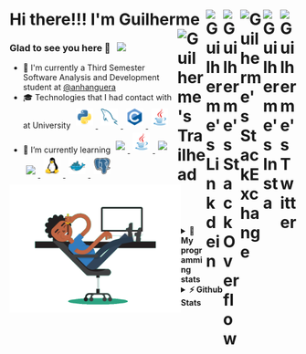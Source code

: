 <div align='left'><h1> Hi there!!! I'm Guilherme
<a href="https://twitter.com/iamgrodrigues" target="_blank" rel="nofollow">
    <img align="right" alt="Guilherme's Twitter" width="30px" src="https://www.vectorlogo.zone/logos/twitter/twitter-icon.svg" />
</a>
<a href="https://www.instagram.com/iamgrodrigues" target="_blank" rel="nofollow">
    <img align="right" alt="Guilherme's Insta" width="30px" src="https://www.vectorlogo.zone/logos/instagram/instagram-icon.svg" />
</a>
<a href="https://salesforce.stackexchange.com/users/93793/iamgrodrigues" target="_blank" rel="nofollow">
    <img align="right" alt="Guilherme's StackExchange" width="40px" src="https://cdn.sstatic.net/Sites/salesforce/Img/apple-touch-icon@2.png?v=2b5099539758" />
</a>
<a href="https://stackoverflow.com/users/14347023/iamgrodrigues" target="_blank" rel="nofollow">
    <img align="right" alt="Guilherme's StackOverflow" width="30px" src="https://www.vectorlogo.zone/logos/stackoverflow/stackoverflow-icon.svg" />
</a>
<a href="https://www.linkedin.com/in/iamgrodrigues" target="_blank" rel="nofollow">
    <img align="right" alt="Guilherme's Linkdein" width="30px" src="https://www.vectorlogo.zone/logos/linkedin/linkedin-icon.svg" />
</a>
<a href="https://trailblazer.me/id/iamgrodrigues" target="_blank" rel="nofollow">
    <img align="right" alt="Guilherme's Trailhead" width="50px" src="https://trailhead.salesforce.com/assets/trailhead-logo-5d3354441b4d8b97f21075b65e2aea266780d45943bbb36796ac25dc7cf4adc9.svg" />
</a>
</h1>
</div>

<img src='https://github.com/iamgrodrigues/iamgrodrigues/blob/master/Assets/dev.gif' width="300px" align='left'>

### Glad to see you here 👋 &nbsp; ![](https://visitor-badge.glitch.me/badge?page_id=iamgrodrigues.iamgrodrigues&style=flat-square&color=0088cc)
- :school: I'm currently a Third Semester Software Analysis and Development student at <a href="https://www.anhanguera.com/">@anhanguera </a>
- 🎓 Technologies that I had contact with at University
	<a href="https://www.python.org/" target="_blank" rel="nofollow">
	   <img width="30px" style="padding:5px" src="https://raw.githubusercontent.com/devicons/devicon/master/icons/python/python-original.svg"/>
	</a>
	<a href="https://www.mysql.com/" target="_blank" rel="nofollow">
	   <img width="30px" style="padding:5px" src="https://raw.githubusercontent.com/devicons/devicon/master/icons/mysql/mysql-original.svg"/>
	</a>
	<a href="https://en.wikipedia.org/wiki/C_(programming_language)#:~:text=C%20(%2Fsi%CB%90%2F%2C,efficiently%20to%20typical%20machine%20instructions." target="_blank" rel="nofollow">
	   <img width="30px" style="padding:5px" src="https://raw.githubusercontent.com/devicons/devicon/master/icons/c/c-original.svg"/>
	</a>
	<a href="https://www.java.com/" target="_blank" rel="nofollow">
	   <img width="30px" style="padding:5px" src="https://raw.githubusercontent.com/devicons/devicon/master/icons/java/java-original.svg"/>
	</a>
- 🌱 I’m currently learning 
	<a href="https://www.salesforce.com/company/about-us/" target="_blank" rel="nofollow">
	   <img width="30px" style="padding:5px" src="https://www.salesforce.com/content/dam/sfdc-docs/www/logos/logo-salesforce.svg"/>
	</a>
	<a href="https://www.java.com/" target="_blank" rel="nofollow">
	   <img width="30px" style="padding:5px" src="https://raw.githubusercontent.com/devicons/devicon/master/icons/java/java-original.svg"/>
	</a>
	<a href="https://spring.io/" target="_blank" rel="nofollow">
	   <img width="30px" style="padding:5px" src="https://www.vectorlogo.zone/logos/springio/springio-icon.svg"/>
	</a>
	<a href="https://angularjs.org/" target="_blank" rel="nofollow">
	   <img width="30px" style="padding:5px" src="https://www.vectorlogo.zone/logos/angular/angular-icon.svg"/>
	</a>
	<a href="https://en.wikipedia.org/wiki/Linux" target="_blank" rel="nofollow">
	   <img width="30px" style="padding:5px" src="https://raw.githubusercontent.com/devicons/devicon/master/icons/linux/linux-original.svg"/>
	</a>
	<a href="https://www.docker.com/" target="_blank" rel="nofollow">
	   <img width="30px" style="padding:5px" src="https://raw.githubusercontent.com/devicons/devicon/master/icons/docker/docker-original.svg"/>
	</a>
	<a href="https://www.postgresql.org/" target="_blank" rel="nofollow">
	    <img width="30px" style="padding:5px" src="https://raw.githubusercontent.com/devicons/devicon/master/icons/postgresql/postgresql-original.svg"/>
	</a>

<br />
<br />
<br />
<br />

<details> 
 <summary>🤖 <b>My programming stats</b></summary>
<br>
  
<!--START_SECTION:waka-->
![Lines of code](https://img.shields.io/badge/From%20Hello%20World%20I%27ve%20Written-49776%20lines%20of%20code-blue)

**🐱 My GitHub Data** 

> 🏆 223 Contributions in the Year 2021
 > 
> 📦 21.5 kB Used in GitHub's Storage 
 > 
> 💼 Opted to Hire
 > 
> 📜 17 Public Repositories 
 > 
> 🔑 0 Private Repositories  
 > 
**I'm an Early 🐤** 

```text
🌞 Morning    75 commits     █████░░░░░░░░░░░░░░░░░░░░   22.19% 
🌆 Daytime    108 commits    ████████░░░░░░░░░░░░░░░░░   31.95% 
🌃 Evening    97 commits     ███████░░░░░░░░░░░░░░░░░░   28.7% 
🌙 Night      58 commits     ████░░░░░░░░░░░░░░░░░░░░░   17.16%

```
📅 **I'm Most Productive on Friday** 

```text
Monday       34 commits     ██░░░░░░░░░░░░░░░░░░░░░░░   10.06% 
Tuesday      50 commits     ███░░░░░░░░░░░░░░░░░░░░░░   14.79% 
Wednesday    67 commits     █████░░░░░░░░░░░░░░░░░░░░   19.82% 
Thursday     56 commits     ████░░░░░░░░░░░░░░░░░░░░░   16.57% 
Friday       87 commits     ██████░░░░░░░░░░░░░░░░░░░   25.74% 
Saturday     24 commits     █░░░░░░░░░░░░░░░░░░░░░░░░   7.1% 
Sunday       20 commits     █░░░░░░░░░░░░░░░░░░░░░░░░   5.92%

```


📊 **This Week I Spent My Time On** 

```text
⌚︎ Time Zone: America/Sao_Paulo

💬 Programming Languages: 
Apex                     13 hrs 48 mins      █████████████░░░░░░░░░░░░   54.49% 
JavaScript               5 hrs 51 mins       █████░░░░░░░░░░░░░░░░░░░░   23.08% 
Git                      2 hrs 7 mins        ██░░░░░░░░░░░░░░░░░░░░░░░   8.38% 
Aura                     1 hr 36 mins        █░░░░░░░░░░░░░░░░░░░░░░░░   6.35% 
sh                       1 hr 28 mins        █░░░░░░░░░░░░░░░░░░░░░░░░   5.8%

🔥 Editors: 
VS Code                  21 hrs 45 mins      █████████████████████░░░░   85.82% 
Zsh                      3 hrs 35 mins       ███░░░░░░░░░░░░░░░░░░░░░░   14.18%

🐱‍💻 Projects: 
dx-k2ksocialforce        24 hrs 39 mins      ████████████████████████░   97.26% 
maintdev-dx              27 mins             ░░░░░░░░░░░░░░░░░░░░░░░░░   1.78% 
k2-socialforce           13 mins             ░░░░░░░░░░░░░░░░░░░░░░░░░   0.91% 
Unknown Project          0 secs              ░░░░░░░░░░░░░░░░░░░░░░░░░   0.04% 
Terminal                 0 secs              ░░░░░░░░░░░░░░░░░░░░░░░░░   0.02%

💻 Operating System: 
Mac                      25 hrs 21 mins      █████████████████████████   100.0%

```

**I Mostly Code in Java** 

```text
Java                     8 repos             █████████████░░░░░░░░░░░░   53.33% 
JavaScript               2 repos             ███░░░░░░░░░░░░░░░░░░░░░░   13.33% 
TypeScript               2 repos             ███░░░░░░░░░░░░░░░░░░░░░░   13.33% 
CSS                      1 repo              █░░░░░░░░░░░░░░░░░░░░░░░░   6.67% 
Python                   1 repo              █░░░░░░░░░░░░░░░░░░░░░░░░   6.67%

```



 Last Updated on 27/11/2021
<!--END_SECTION:waka-->

</details>

<details>	
  <summary><b>⚡ Github Stats</b></summary>

<div>
	<img height="180em" src="https://github-readme-stats.vercel.app/api?username=iamgrodrigues&show_icons=true&hide_border=true&theme=gotham" />
	<img height="180em" src="https://github-readme-stats.vercel.app/api/top-langs/?username=iamgrodrigues&&show_icons=true&hide_border=true&layout=compact&langs_count=8&theme=gotham"/>
</div>
</details>

